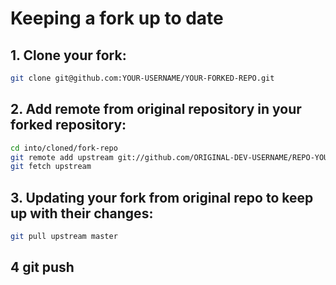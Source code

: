 # Keeping a fork up to date


## 1. Clone your fork:

```sh
git clone git@github.com:YOUR-USERNAME/YOUR-FORKED-REPO.git
```

## 2. Add remote from original repository in your forked repository:

```sh
cd into/cloned/fork-repo
git remote add upstream git://github.com/ORIGINAL-DEV-USERNAME/REPO-YOU-FORKED-FROM.git
git fetch upstream
```

## 3. Updating your fork from original repo to keep up with their changes:

```sh
git pull upstream master
```

## 4 git push